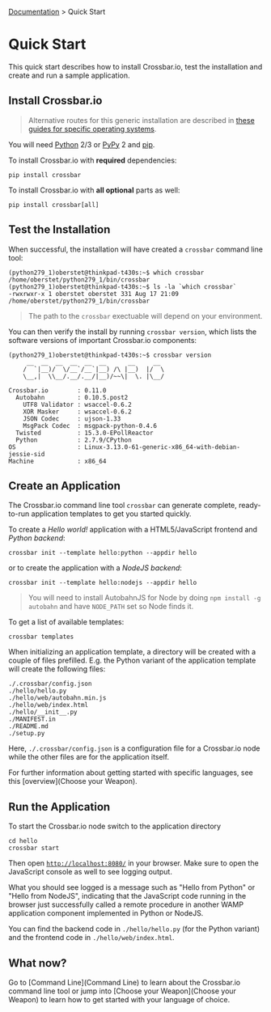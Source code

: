 [Documentation](.) > Quick Start

# Quick Start

This quick start describes how to install Crossbar.io, test the installation and create and run a sample application.


## Install Crossbar.io

> Alternative routes for this generic installation are described in [these guides for specific operating systems](Local-Installation).

You will need [Python](http://python.org) 2/3 or [PyPy](http://pypy.org/) 2 and [pip](https://pip.pypa.io/).

To install Crossbar.io with **required** dependencies:

    pip install crossbar

To install Crossbar.io with **all optional** parts as well:

    pip install crossbar[all]


## Test the Installation

When successful, the installation will have created a `crossbar` command line tool:

```console
(python279_1)oberstet@thinkpad-t430s:~$ which crossbar
/home/oberstet/python279_1/bin/crossbar
(python279_1)oberstet@thinkpad-t430s:~$ ls -la `which crossbar`
-rwxrwxr-x 1 oberstet oberstet 331 Aug 17 21:09 /home/oberstet/python279_1/bin/crossbar
```

> The path to the `crossbar` exectuable will depend on your environment.

You can then verify the install by running `crossbar version`, which lists the software versions of important Crossbar.io components:

```console
(python279_1)oberstet@thinkpad-t430s:~$ crossbar version
     __  __  __  __  __  __      __     __
    /  `|__)/  \/__`/__`|__) /\ |__)  |/  \
    \__,|  \\__/.__/.__/|__)/~~\|  \. |\__/

Crossbar.io        : 0.11.0
  Autobahn         : 0.10.5.post2
    UTF8 Validator : wsaccel-0.6.2
    XOR Masker     : wsaccel-0.6.2
    JSON Codec     : ujson-1.33
    MsgPack Codec  : msgpack-python-0.4.6
  Twisted          : 15.3.0-EPollReactor
  Python           : 2.7.9/CPython
OS                 : Linux-3.13.0-61-generic-x86_64-with-debian-jessie-sid
Machine            : x86_64
```

## Create an Application

The Crossbar.io command line tool `crossbar` can generate complete, ready-to-run application templates to get you started quickly.

To create a *Hello world!* application with a HTML5/JavaScript frontend and *Python backend*:

    crossbar init --template hello:python --appdir hello

or to create the application with a *NodeJS backend*:

    crossbar init --template hello:nodejs --appdir hello

> You will need to install AutobahnJS for Node by doing `npm install -g autobahn` and have `NODE_PATH` set so Node finds it.

To get a list of available templates:

    crossbar templates

When initializing an application template, a directory will be created with a couple of files prefilled. E.g. the Python variant of the application template will create the following files:

```text
./.crossbar/config.json
./hello/hello.py
./hello/web/autobahn.min.js
./hello/web/index.html
./hello/__init__.py
./MANIFEST.in
./README.md
./setup.py
```

Here, `./.crossbar/config.json` is a configuration file for a Crossbar.io node while the other files are for the application itself.

For further information about getting started with specific languages, see this [overview](Choose your Weapon).


## Run the Application

To start the Crossbar.io node switch to the application directory

    cd hello
    crossbar start

Then open [`http://localhost:8080/`](http://localhost:8080/) in your browser. Make sure to open the JavaScript console as well to see logging output.

What you should see logged is a message such as "Hello from Python" or "Hello from NodeJS", indicating that the JavaScript code running in the browser just successfully called a remote procedure in another WAMP application component implemented in Python or NodeJS.

You can find the backend code in `./hello/hello.py` (for the Python variant) and the frontend code in `./hello/web/index.html`.


## What now?

Go to [Command Line](Command Line) to learn about the Crossbar.io command line tool or jump into [Choose your Weapon](Choose your Weapon) to learn how to get started with your language of choice.
